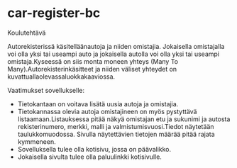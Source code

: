 # car-register-bc

Koulutehtävä

Autorekisterissä käsitelläänautoja ja niiden omistajia. Jokaisella omistajalla voi olla yksi tai useampi auto ja jokaisella autolla voi olla yksi tai useampi omistaja.Kyseessä on siis monta moneen yhteys (Many To Many).Autorekisterinkäsitteet ja niiden väliset yhteydet on kuvattuallaolevassaluokkakaaviossa.

Vaatimukset sovellukselle:
- Tietokantaan on voitava lisätä uusia autoja ja omistajia.
- Tietokannassa olevia autoja omistajineen on myös pystyttävä listaamaan.Listauksessa pitää näkyä omistajan etu ja sukunimi ja autosta rekisterinumero, merkki, malli ja valmistumisvuosi.Tiedot näytetään taulukkomuodossa. Sivulla näytettävien tietojen määrää pitää rajata kymmeneen. 
- Sovelluksella tulee olla kotisivu, jossa on päävalikko.
- Jokaisella sivulta tulee olla paluulinkki kotisivulle.
